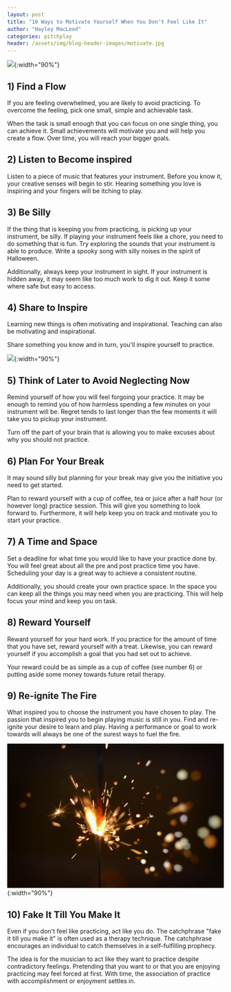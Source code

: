 ```yaml
---
layout: post
title: "10 Ways to Motivate Yourself When You Don't Feel Like It"
author: "Hayley MacLeod"
categories: pitchplay
header: /assets/img/blog-header-images/motivate.jpg
---
```

![](/assets/img/2016-09-30/flow.jpeg){:width="90%"}

## 1) Find a Flow

If you are feeling overwhelmed, you are likely to avoid practicing. To overcome the feeling, pick one small, simple and achievable task.

When the task is small enough that you can focus on one single thing, you can achieve it. Small achievements will motivate you and will help you create a flow. Over time, you will reach your bigger goals.

## 2) Listen to Become inspired

Listen to a piece of music that features your instrument. Before you know it, your creative senses will begin to stir. Hearing something you love is inspiring and your fingers will be itching to play.

## 3) Be Silly

If the thing that is keeping you from practicing, is picking up your instrument, be silly. If playing your instrument feels like a chore, you need to do something that is fun. Try exploring the sounds that your instrument is able to produce. Write a spooky song with silly noises in the spirit of Halloween.

Additionally, always keep your instrument in sight. If your instrument is hidden away, it may seem like too much work to dig it out. Keep it some where safe but easy to access.

## 4) Share to Inspire

Learning new things is often motivating and inspirational. Teaching can also be motivating and inspirational.

Share something you know and in turn, you'll inspire yourself to practice.

![](/assets/img/2016-09-30/sharemusic.jpeg){:width="90%"}

## 5) Think of Later to Avoid Neglecting Now

Remind yourself of how you will feel forgoing your practice. It may be enough to remind you of how harmless spending a few minutes on your instrument will be. Regret tends to last longer than the few moments it will take you to pickup your instrument.

Turn off the part of your brain that is allowing you to make excuses about why you should not practice.

## 6) Plan For Your Break

It may sound silly but planning for your break may give you the initiative you need to get started.

Plan to reward yourself with a cup of coffee, tea or juice after a half hour (or however long) practice session. This will give you something to look forward to. Furthermore, it will help keep you on track and motivate you to start your practice.

## 7) A Time and Space

Set a deadline for what time you would like to have your practice done by. You will feel great about all the pre and post practice time you have. Scheduling your day is a great way to achieve a consistent routine.

Additionally, you should create your own practice space. In the space you can keep all the things you may need when you are practicing. This will help focus your mind and keep you on task.

## 8) Reward Yourself

Reward yourself for your hard work. If you practice for the amount of time that you have set, reward yourself with a treat. Likewise, you can reward yourself if you accomplish a goal that you had set out to achieve.

Your reward could be as simple as a cup of coffee (see number 6) or putting aside some money towards future retail therapy.

## 9) Re-ignite The Fire

What inspired you to choose the instrument you have chosen to play. The passion that inspired you to begin playing music is still in you. Find and re-ignite your desire to learn and play. Having a performance or goal to work towards will always be one of the surest ways to fuel the fire.

![](/assets/img/2016-09-30/sparkler.jpeg){:width="90%"}

## 10) Fake It Till You Make It

Even if you don't feel like practicing, act like you do.  The catchphrase "fake it till you make it" is often used as a therapy technique. The catchphrase encourages an individual to catch themselves in a self-fulfilling prophecy.

The idea is for the musician to act like they want to practice despite contradictory feelings.  Pretending that you want to or that you are enjoying practicing may feel forced at first. With time, the association of practice with accomplishment or enjoyment settles in.
